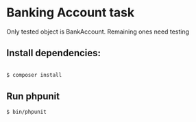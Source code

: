 # Banking Account task 

Only tested object is BankAccount. Remaining ones need testing

## Install dependencies:

```bash

$ composer install

```
## Run phpunit 

```bash 
$ bin/phpunit
```
